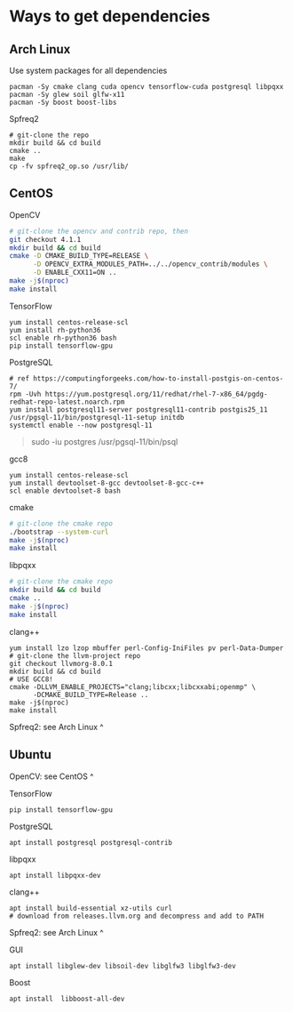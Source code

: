 # Ways to get dependencies

## Arch Linux

Use system packages for all dependencies

```
pacman -Sy cmake clang cuda opencv tensorflow-cuda postgresql libpqxx
pacman -Sy glew soil glfw-x11
pacman -Sy boost boost-libs
```

Spfreq2

```
# git-clone the repo
mkdir build && cd build
cmake ..
make
cp -fv spfreq2_op.so /usr/lib/
```

## CentOS

OpenCV

```sh
# git-clone the opencv and contrib repo, then
git checkout 4.1.1
mkdir build && cd build
cmake -D CMAKE_BUILD_TYPE=RELEASE \
      -D OPENCV_EXTRA_MODULES_PATH=../../opencv_contrib/modules \
      -D ENABLE_CXX11=ON ..
make -j$(nproc)
make install
```

TensorFlow

```
yum install centos-release-scl
yum install rh-python36
scl enable rh-python36 bash
pip install tensorflow-gpu
```

PostgreSQL

```
# ref https://computingforgeeks.com/how-to-install-postgis-on-centos-7/
rpm -Uvh https://yum.postgresql.org/11/redhat/rhel-7-x86_64/pgdg-redhat-repo-latest.noarch.rpm
yum install postgresql11-server postgresql11-contrib postgis25_11
/usr/pgsql-11/bin/postgresql-11-setup initdb
systemctl enable --now postgresql-11
```

> sudo -iu postgres /usr/pgsql-11/bin/psql

gcc8

```
yum install centos-release-scl
yum install devtoolset-8-gcc devtoolset-8-gcc-c++
scl enable devtoolset-8 bash
```

cmake

```sh
# git-clone the cmake repo
./bootstrap --system-curl
make -j$(nproc)
make install
```

libpqxx

```sh
# git-clone the cmake repo
mkdir build && cd build
cmake ..
make -j$(nproc)
make install
```

clang++

```
yum install lzo lzop mbuffer perl-Config-IniFiles pv perl-Data-Dumper
# git-clone the llvm-project repo
git checkout llvmorg-8.0.1
mkdir build && cd build
# USE GCC8!
cmake -DLLVM_ENABLE_PROJECTS="clang;libcxx;libcxxabi;openmp" \
      -DCMAKE_BUILD_TYPE=Release ..
make -j$(nproc)
make install
```

Spfreq2: see Arch Linux ^

## Ubuntu

OpenCV: see CentOS ^

TensorFlow

```
pip install tensorflow-gpu
```

PostgreSQL

```
apt install postgresql postgresql-contrib
```

libpqxx

```
apt install libpqxx-dev
```

clang++

```
apt install build-essential xz-utils curl
# download from releases.llvm.org and decompress and add to PATH
```

Spfreq2: see Arch Linux ^

GUI

```
apt install libglew-dev libsoil-dev libglfw3 libglfw3-dev
```

Boost

```
apt install  libboost-all-dev
```
